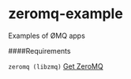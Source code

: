 zeromq-example
==============

Examples of ØMQ apps

####Requirements

`zeromq (libzmq)` [Get ZeroMQ](http://www.zeromq.org/intro:get-the-software)